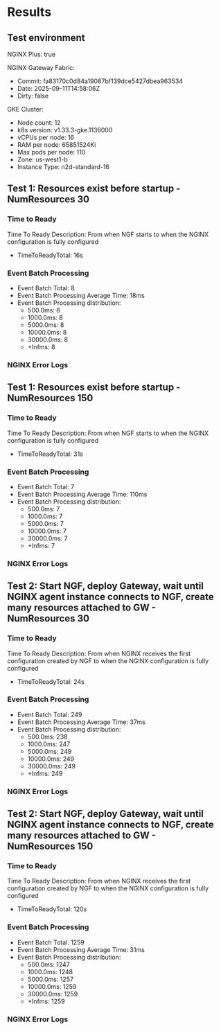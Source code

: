 # Results

## Test environment

NGINX Plus: true

NGINX Gateway Fabric:

- Commit: fa83170c0d84a19087bf139dce5427dbea963534
- Date: 2025-09-11T14:58:06Z
- Dirty: false

GKE Cluster:

- Node count: 12
- k8s version: v1.33.3-gke.1136000
- vCPUs per node: 16
- RAM per node: 65851524Ki
- Max pods per node: 110
- Zone: us-west1-b
- Instance Type: n2d-standard-16

## Test 1: Resources exist before startup - NumResources 30

### Time to Ready

Time To Ready Description: From when NGF starts to when the NGINX configuration is fully configured
- TimeToReadyTotal: 16s

### Event Batch Processing

- Event Batch Total: 8
- Event Batch Processing Average Time: 18ms
- Event Batch Processing distribution:
	- 500.0ms: 8
	- 1000.0ms: 8
	- 5000.0ms: 8
	- 10000.0ms: 8
	- 30000.0ms: 8
	- +Infms: 8

### NGINX Error Logs

## Test 1: Resources exist before startup - NumResources 150

### Time to Ready

Time To Ready Description: From when NGF starts to when the NGINX configuration is fully configured
- TimeToReadyTotal: 31s

### Event Batch Processing

- Event Batch Total: 7
- Event Batch Processing Average Time: 110ms
- Event Batch Processing distribution:
	- 500.0ms: 7
	- 1000.0ms: 7
	- 5000.0ms: 7
	- 10000.0ms: 7
	- 30000.0ms: 7
	- +Infms: 7

### NGINX Error Logs

## Test 2: Start NGF, deploy Gateway, wait until NGINX agent instance connects to NGF, create many resources attached to GW - NumResources 30

### Time to Ready

Time To Ready Description: From when NGINX receives the first configuration created by NGF to when the NGINX configuration is fully configured
- TimeToReadyTotal: 24s

### Event Batch Processing

- Event Batch Total: 249
- Event Batch Processing Average Time: 37ms
- Event Batch Processing distribution:
	- 500.0ms: 238
	- 1000.0ms: 247
	- 5000.0ms: 249
	- 10000.0ms: 249
	- 30000.0ms: 249
	- +Infms: 249

### NGINX Error Logs

## Test 2: Start NGF, deploy Gateway, wait until NGINX agent instance connects to NGF, create many resources attached to GW - NumResources 150

### Time to Ready

Time To Ready Description: From when NGINX receives the first configuration created by NGF to when the NGINX configuration is fully configured
- TimeToReadyTotal: 120s

### Event Batch Processing

- Event Batch Total: 1259
- Event Batch Processing Average Time: 31ms
- Event Batch Processing distribution:
	- 500.0ms: 1247
	- 1000.0ms: 1248
	- 5000.0ms: 1257
	- 10000.0ms: 1259
	- 30000.0ms: 1259
	- +Infms: 1259

### NGINX Error Logs
